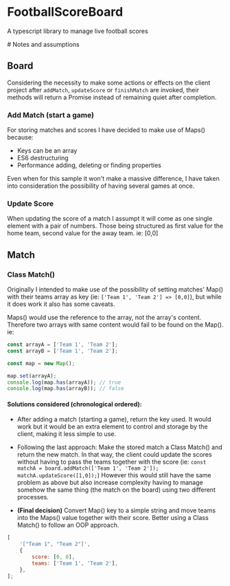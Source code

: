 # FootballScoreBoard

A typescript library to manage live football scores

# Notes and assumptions

## **Board**

Considering the necessity to make some actions or effects on the client project after `addMatch`, `updateScore` or `finishMatch` are invoked, their methods will return a Promise instead of remaining quiet after completion.

### Add Match (start a game)

For storing matches and scores I have decided to make use of Maps() because:

-   Keys can be an array
-   ES6 destructuring
-   Performance adding, deleting or finding properties

Even when for this sample it won't make a massive difference, I have taken into consideration the possibility of having several games at once.

### Update Score

When updating the score of a match I assumpt it will come as one single element with a pair of numbers. Those being structured as first value for the home team, second value for the away team. ie: [0,0]

## **Match**

### Class Match()

Originally I intended to make use of the possibility of setting matches' Map() with their teams array as key (ie: `['Team 1', 'Team 2'] => [0,0]`), but while it does work it also has some caveats.

Maps() would use the reference to the array, not the array's content. Therefore two arrays with same content would fail to be found on the Map(). ie:

```javascript
const arrayA = ['Team 1', 'Team 2'];
const arrayB = ['Team 1', 'Team 2'];

const map = new Map();

map.set(arrayA);
console.log(map.has(arrayA)); // true
console.log(map.has(arrayB)); // false
```

#### Solutions considered (chronological ordered):

-   After adding a match (starting a game), return the key used. It would work but it would be an extra element to control and storage by the client, making it less simple to use.

-   Following the last approach: Make the stored match a Class Match() and return the new match. In that way, the client could update the scores without having to pass the teams together with the score (ie: `const matchA = board.addMatch(['Team 1', 'Team 2']); matchA.updateScore([1,0]);`) However this would still have the same problem as above but also increase complexity having to manage somehow the same thing (the match on the board) using two different processes.

-   **(Final decision)** Convert Map() key to a simple string and move teams into the Maps() value together with their score. Better using a Class Match() to follow an OOP approach.

```javascript
[
    '["Team 1", "Team 2"]',
    {
        score: [0, 0],
        teams: ['Team 1', 'Team 2'],
    },
];
```
